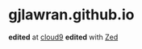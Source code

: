 gjlawran.github.io
==================
**edited** at [cloud9](https://c9.io)
**edited** with [Zed](http://zedapp.org/)
